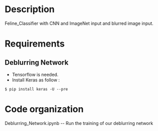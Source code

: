 # Description

Feline_Classifier with CNN and ImageNet input and blurred image input.

# Requirements

## Deblurring Network

* Tensorflow is needed.<br>
* Install Keras as follow :<br>
```
$ pip install keras -U --pre
```

# Code organization
Deblurring_Network.ipynb   --  Run the training of our deblurring network
